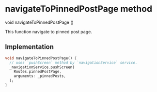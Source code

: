 


# navigateToPinnedPostPage method








void navigateToPinnedPostPage
()





<p>This function navigate to pinned post page.</p>



## Implementation

```dart
void navigateToPinnedPostPage() {
  // uses `pushScreen` method by `navigationService` service.
  _navigationService.pushScreen(
    Routes.pinnedPostPage,
    arguments: _pinnedPosts,
  );
}
```







